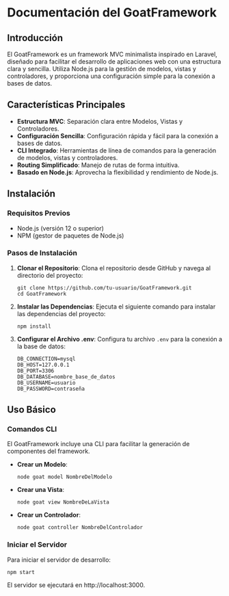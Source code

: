 Documentación del GoatFramework
===============================

Introducción
------------

El GoatFramework es un framework MVC minimalista inspirado en Laravel, diseñado para facilitar el desarrollo de aplicaciones web con una estructura clara y sencilla. Utiliza Node.js para la gestión de modelos, vistas y controladores, y proporciona una configuración simple para la conexión a bases de datos.

Características Principales
---------------------------

-   **Estructura MVC**: Separación clara entre Modelos, Vistas y Controladores.
-   **Configuración Sencilla**: Configuración rápida y fácil para la conexión a bases de datos.
-   **CLI Integrado**: Herramientas de línea de comandos para la generación de modelos, vistas y controladores.
-   **Routing Simplificado**: Manejo de rutas de forma intuitiva.
-   **Basado en Node.js**: Aprovecha la flexibilidad y rendimiento de Node.js.

Instalación
-----------

### Requisitos Previos

-   Node.js (versión 12 o superior)
-   NPM (gestor de paquetes de Node.js)

### Pasos de Instalación

1.  **Clonar el Repositorio**: Clona el repositorio desde GitHub y navega al directorio del proyecto:

    ```plaintext
    git clone https://github.com/tu-usuario/GoatFramework.git
    cd GoatFramework
    ```

2.  **Instalar las Dependencias**: Ejecuta el siguiente comando para instalar las dependencias del proyecto:

    ```plaintext
    npm install
    ```

3.  **Configurar el Archivo .env**: Configura tu archivo `.env` para la conexión a la base de datos:

    ```plaintext
    DB_CONNECTION=mysql
    DB_HOST=127.0.0.1
    DB_PORT=3306
    DB_DATABASE=nombre_base_de_datos
    DB_USERNAME=usuario
    DB_PASSWORD=contraseña
    ```

Uso Básico
----------

### Comandos CLI

El GoatFramework incluye una CLI para facilitar la generación de componentes del framework.

-   **Crear un Modelo**:

    ```plaintext
    node goat model NombreDelModelo
    ```

-   **Crear una Vista**:

    ```plaintext
    node goat view NombreDeLaVista
    ```

-   **Crear un Controlador**:

    ```plaintext
    node goat controller NombreDelControlador
    ```

### Iniciar el Servidor

Para iniciar el servidor de desarrollo:

```plaintext
npm start
```

El servidor se ejecutará en http://localhost:3000.